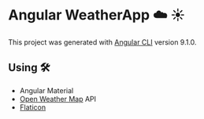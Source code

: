 # Angular WeatherApp :cloud: :sunny:

This project was generated with [Angular CLI](https://github.com/angular/angular-cli) version 9.1.0.

## Using 🛠️

* Angular Material
* [Open Weather Map](https://openweathermap.org/) API
* [Flaticon](https://flaticon.com/)
